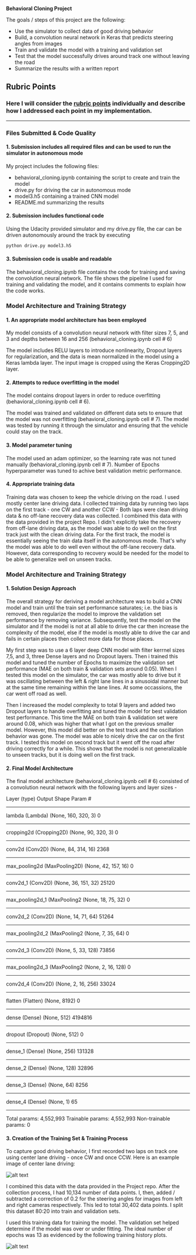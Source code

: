 **Behavioral Cloning Project**

The goals / steps of this project are the following:
* Use the simulator to collect data of good driving behavior
* Build, a convolution neural network in Keras that predicts steering angles from images
* Train and validate the model with a training and validation set
* Test that the model successfully drives around track one without leaving the road
* Summarize the results with a written report


[//]: # (Image References)

[image1]: ./Sample_Train_Images.jpg "Sample Train Images"
[image2]: ./Model_Train_History.jpg "Model Training History"

## Rubric Points
### Here I will consider the [rubric points](https://review.udacity.com/#!/rubrics/432/view) individually and describe how I addressed each point in my implementation.  

---
### Files Submitted & Code Quality

#### 1. Submission includes all required files and can be used to run the simulator in autonomous mode

My project includes the following files:
* behavioral_cloning.ipynb containing the script to create and train the model
* drive.py for driving the car in autonomous mode
* model3.h5 containing a trained CNN model
* README.md summarizing the results

#### 2. Submission includes functional code
Using the Udacity provided simulator and my drive.py file, the car can be driven autonomously around the track by executing 
```sh
python drive.py model3.h5
```

#### 3. Submission code is usable and readable

The behavioral_cloning.ipynb file contains the code for training and saving the convolution neural network. The file shows the pipeline I used for training and validating the model, and it contains comments to explain how the code works.

### Model Architecture and Training Strategy

#### 1. An appropriate model architecture has been employed

My model consists of a convolution neural network with filter sizes 7, 5, and 3 and depths between 16 and 256 (behavioral_cloning.ipynb cell # 6) 

The model includes RELU layers to introduce nonlinearity, Dropout layers for regularization, and the data is mean normalized in the model using a Keras lambda layer. The input image is cropped using the Keras Cropping2D layer. 

#### 2. Attempts to reduce overfitting in the model

The model contains dropout layers in order to reduce overfitting (behavioral_cloning.ipynb cell # 6). 

The model was trained and validated on different data sets to ensure that the model was not overfitting (behavioral_cloning.ipynb cell # 7). The model was tested by running it through the simulator and ensuring that the vehicle could stay on the track.

#### 3. Model parameter tuning

The model used an adam optimizer, so the learning rate was not tuned manually (behavioral_cloning.ipynb cell # 7). Number of Epochs hyperparameter was tuned to achive best validation metric performance.

#### 4. Appropriate training data

Training data was chosen to keep the vehicle driving on the road. I used mostly center lane driving data. I collected training data by running two laps on the first track - one CW and another CCW - Both laps were clean driving data & no off-lane recovery data was collected. I combined this data with the data provided in the project Repo. I didn't explicitly take the recovery from off-lane driving data, as the model was able to do well on the first track just with the clean driving data. For the first track, the model is essentially seeing the train data itself in the autonomous mode. That's why the model was able to do well even without the off-lane recovery data. However, data corresponding to recovery would be needed for the model to be able to generalize well on unseen tracks. 


### Model Architecture and Training Strategy

#### 1. Solution Design Approach

The overall strategy for deriving a model architecture was to build a CNN model and train until the train set performance saturates; i.e. the bias is removed, then regularize the model to improve the validation set performance by removing variance. Subsequently, test the model on the simulator and if the model is not at all able to drive the car then increase the complexity of the model, else if the model is mostly able to drive the car and fails in certain places then collect more data for those places.

My first step was to use a 6 layer deep CNN model with filter kerrnel sizes 7,5, and 3, three Dense layers and no Dropout layers. Then i trained this model and tuned the number of Epochs to maximize the validation set performance (MAE on both train & validation sets around 0.05). When I tested this model on the simulator, the car was mostly able to drive but it was oscillating between the left & right lane lines in a sinusoidal manner but at the same time remaining within the lane lines. At some occassions, the car went off road as well.

Then I increased the model complexity to total 9 layers and added two Dropout layers to handle overfitting and tuned the model for best validation test performance. This time the MAE on both train & validation set were around 0.08, which was higher that what I got on the previous smaller model. However, this model did better on the test track and the oscillation behavior was gone. The model was able to nicely drive the car on the first track. I tested this model on second track but it went off the road after driving correctly for a while. This shows that the model is not generalizable to unseen tracks, but it is doing well on the first track.


#### 2. Final Model Architecture

The final model architecture (behavioral_cloning.ipynb cell # 6) consisted of a convolution neural network with the following layers and layer sizes - 

Layer (type)                 Output Shape              Param #   
_________________________________________________________________
lambda (Lambda)              (None, 160, 320, 3)       0         
_________________________________________________________________
cropping2d (Cropping2D)      (None, 90, 320, 3)        0         
_________________________________________________________________
conv2d (Conv2D)              (None, 84, 314, 16)       2368      
_________________________________________________________________
max_pooling2d (MaxPooling2D) (None, 42, 157, 16)       0         
_________________________________________________________________
conv2d_1 (Conv2D)            (None, 36, 151, 32)       25120     
_________________________________________________________________
max_pooling2d_1 (MaxPooling2 (None, 18, 75, 32)        0         
_________________________________________________________________
conv2d_2 (Conv2D)            (None, 14, 71, 64)        51264     
_________________________________________________________________
max_pooling2d_2 (MaxPooling2 (None, 7, 35, 64)         0         
_________________________________________________________________
conv2d_3 (Conv2D)            (None, 5, 33, 128)        73856     
_________________________________________________________________
max_pooling2d_3 (MaxPooling2 (None, 2, 16, 128)        0         
_________________________________________________________________
conv2d_4 (Conv2D)            (None, 2, 16, 256)        33024     
_________________________________________________________________
flatten (Flatten)            (None, 8192)              0         
_________________________________________________________________
dense (Dense)                (None, 512)               4194816   
_________________________________________________________________
dropout (Dropout)            (None, 512)               0         
_________________________________________________________________
dense_1 (Dense)              (None, 256)               131328    
_________________________________________________________________
dense_2 (Dense)              (None, 128)               32896     
_________________________________________________________________
dense_3 (Dense)              (None, 64)                8256      
_________________________________________________________________
dense_4 (Dense)              (None, 1)                 65        
_________________________________________________________________
Total params: 4,552,993
Trainable params: 4,552,993
Non-trainable params: 0


#### 3. Creation of the Training Set & Training Process

To capture good driving behavior, I first recorded two laps on track one using center lane driving - once CW and once CCW. Here is an example image of center lane driving:

![alt text][image1]

I combined this data with the data provided in the Project repo.
After the collection process, I had 10,134 number of data points. I, then, added / subtracted a correction of 0.2 for the steering angles for images from left and right cameras respectively. This led to total 30,402 data points. I split this dataset 80:20 into train and validation sets.

I used this training data for training the model. The validation set helped determine if the model was over or under fitting. The ideal number of epochs was 13 as evidenced by the following training history plots.

![alt text][image2]

